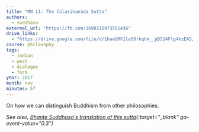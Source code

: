 ```yaml
---
title: "MN 11: The Cūḷasīhanāda Sutta"
authors:
  - suddhaso
external_url: "https://fb.com/1698215973551436"
drive_links:
  - "https://drive.google.com/file/d/1haeGMV1la5Orkqhm__pBS14Flg4kzEA5/view?usp=drivesdk"
course: philosophy
tags:
  - indian
  - west
  - dialogue
  - form
year: 2017
month: nov
minutes: 57
---
```


On how we can distinguish Buddhism from other philosophies.

*See also, [Bhante Suddhaso's translation of this sutta](https://bhantesuddhaso.com/teachings/sutta/mn11-culasihanada-sutta/){:target="_blank" ga-event-value="0.3"}*
